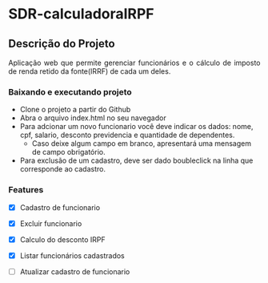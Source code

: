 # SDR-calculadoraIRPF

## Descrição do Projeto
<p align="justify"> Aplicação web que permite gerenciar funcionários e o cálculo de imposto de renda retido da fonte(IRRF) de cada um deles. </p>

### Baixando e executando projeto

- Clone o projeto a partir do Github
- Abra o arquivo index.html no seu navegador
- Para adcionar um novo funcionario você deve indicar os dados: nome, cpf, salario, desconto previdencia e quantidade de dependentes.
  - Caso deixe algum campo em branco, apresentará uma mensagem de campo obrigatório.
- Para exclusão de um cadastro, deve ser dado boubleclick na linha que corresponde ao cadastro.


### Features

- [x] Cadastro de funcionario
- [x] Excluir funcionario
- [x] Calculo do desconto IRPF
- [x] Listar funcionários cadastrados
- [ ] Atualizar cadastro de funcionario




